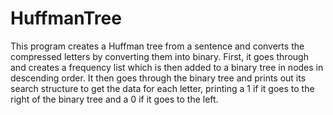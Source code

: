 # HuffmanTree
This program creates a Huffman tree from a sentence and converts the compressed letters by converting them into binary. First, it goes through and creates a frequency list which is then added to a binary tree in nodes in descending order. It then goes through the binary tree and prints out its search structure to get the data for each letter, printing a 1 if it goes to the right of the binary tree and a 0 if it goes to the left.
